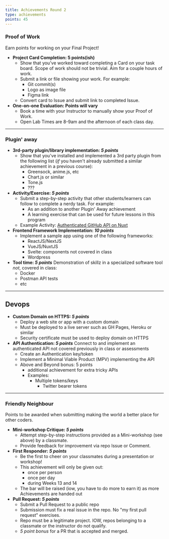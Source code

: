 ```yaml
---
title: Achievements Round 2
type: achievements
points: 45
---
```


### Proof of Work
Earn points for working on your Final Project!

<section class="cards">

- **Project Card Completion: 5 points(ish)**
    - Show that you've worked toward completing a Card on your task board. Scope of work should not be trivial. Aim for a couple hours of work.
    - Submit a link or file showing your work. For example:
        - Git commit(s)
        - Logo as image file
        - Figma link
    - Convert card to Issue and submit link to completed Issue.
- **One-on-one Evaluation: Points will vary**
    - Book a time with your Instructor to manually show your Proof of Work.
    - Open Lab Times are 8-9am and the afternoon of each class day.

</section>

---

### Plugin' away

<section class="cards">

- **3rd-party plugin/library implementation: _5 points_**
    - Show that you've installed and implemented a 3rd party plugin from the following list (_if_ you haven't already submitted a similar achievement in a previous course):
        - Greensock, anime.js, etc
        - Chart.js or similar
        - Tone.js
        - ???
- **Activity/Exercise: _5 points_**
    - Submit a step-by-step activity that other students/learners can follow to complete a nerdy task. For example:
        - As an addition to another Plugin' Away achievement 
        - A learning exercise that can be used for future lessons in this program
    - Example Activity: [Authenticated GitHub API on Nuxt](https://github.com/acidtone/nuxt-github-api)
- **Frontend Framework Implementation: _10 points_**
    - Implement a sample app using one of the following frameworks:
        - ReactJS/NextJS
        - VueJS/NuxtJS
        - Svelte: components not covered in class
        - Wordpress
- **Tool time: _5 points_**
    Demonstration of skillz in a specialized software tool _not_, covered in class:
    - Docker
    - Postman API tests
    - etc

</section>

---

## Devops

<section class="cards">

- **Custom Domain on HTTPS: _5 points_**
    - Deploy a web site or app with a custom domain
    - Must be deployed to a live server such as GH Pages, Heroku or similar
    - Security certificate must be used to deploy domain on HTTPS
- **API Authentication: _5 points_**
    Connect to and implement an authenticated API not covered previously in class or assessments
    - Create an Authentication key/token
    - Implement a Minimal Viable Product (MPV) implementing the API
    - Above and Beyond bonus: 5 points
        - additional achievement for extra tricky APIs
        - Examples: 
            - Multiple tokens/keys
                - Twitter bearer tokens

</section>

---

### Friendly Neighbour
Points to be awarded when submitting making the world a better place for other coders.

<section class="cards">

- **Mini-workshop Critique: _5 points_**
    - Attempt step-by-step instructions provided as a Mini-workshop (see above) by a classmate.
    - Provide feedback for improvement via repo Issue or Comment.
- **First Responder: _5 points_**
    - Be the first to cheer on your classmates during a presentation or workshop!
    - This achievement will only be given out:
        - once per person
        - once per day
        - during Weeks 13 and 14
    - The bar will be raised (iow, you have to do more to earn it) as more Achievements are handed out
- **Pull Request: _5 points_**
    - Submit a Pull Request to a public repo
    - Submission must fix a real issue in the repo. No "my first pull request" exercises.
    - Repo must be a legitimate project. IOW, repos belonging to a classmate or the instructor do not qualify.
    - _5 point bonus_ for a PR that is accepted and merged.

</section>